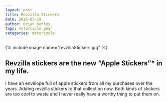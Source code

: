 ```yaml
---
layout: post
title: Revzilla Stickers
date: 2015-05-19
author: Brian Kohles
tags: motorcycle gear
categories: motorcycle
---
```

{% include image name="revzillaStickers.jpg" %}

## Revzilla stickers are the new “Apple Stickers”* in my life.

I have an envelope full of apple stickers from all my purchases over the years. Adding revzilla stickers to that collection now. Both kinds of stickers are too cool to waste and I never really have a worthy thing to put them on.

